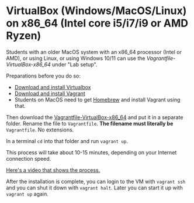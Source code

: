 # VirtualBox (Windows/MacOS/Linux) on x86_64 (Intel core i5/i7/i9 or AMD Ryzen)

Students with an older MacOS system with an x86_64 processor (Intel or AMD), or using Linux, or using Windows 10/11 can use the *Vagrantfile-VirtualBox-x86_64* under "Lab setup".

Preparations before you do so:

* [Download and install Virtualbox](https://virtualbox.org)
* [Download and install Vagrant](https://developer.hashicorp.com/vagrant/downloads?product_intent=vagrant)
* Students on MacOS need to get [Homebrew](https://brew.sh) and install Vagrant using that.

Then download the [Vagrantfile-VirtualBox-x86_64](https://github.com/unixerius/DSO/blob/readme-july/Lab%20setup/Vagrantfile-VirtualBox-x86_64) and put it in a separate folder. Rename the file to `Vagrantfile`. **The filename must literally be** `Vagrantfile`. No extensions.

In a terminal `cd` into that folder and run `vagrant up`.

This process will take about 10-15 minutes, depending on your Internet connection speed.

[Here's a video that shows the process.](https://www.youtube.com/watch?v=DsEdfCggXlQ)

After the installation is complete, you can login to the VM with `vagrant ssh` and you can shut it down with `vagrant halt`. Later you can start it up with `vagrant up` again.


